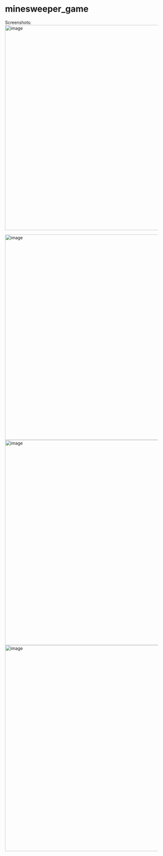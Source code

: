 # minesweeper_game

Screenshots:
<br>
<img width="675" alt="image" src="https://github.com/DSrinivasKarthik/minesweeper_game/assets/139240749/118dc8a5-e777-431d-8b85-b088501e2a67">

<img width="676" alt="image" src="https://github.com/DSrinivasKarthik/minesweeper_game/assets/139240749/ad4987d8-08ea-47ab-8971-c79ef8351c66">

<img width="675" alt="image" src="https://github.com/DSrinivasKarthik/minesweeper_game/assets/139240749/e439c6cf-7e52-4a07-8e6a-d665f2d9a4bf">

<img width="678" alt="image" src="https://github.com/DSrinivasKarthik/minesweeper_game/assets/139240749/3cdefe8d-63e9-4201-a6b4-b86251bcb582">
